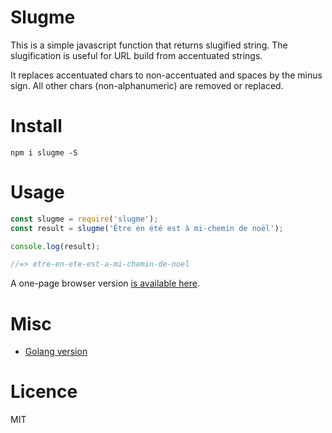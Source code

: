 # Slugme

This is a simple javascript function that returns slugified string.
The slugification is useful for URL build from accentuated strings.

 It replaces accentuated chars to non-accentuated and spaces by the minus sign. All other chars (non-alphanumeric) are removed or replaced.


# Install

```
npm i slugme -S
```

# Usage

```js
const slugme = require('slugme');
const result = slugme('Être en été est à mi-chemin de noël');

console.log(result);

//=> etre-en-ete-est-a-mi-chemin-de-noel

```

A one-page browser version [is available here](test/browser.htm).

# Misc

- [Golang version](https://github.com/metal3d/go-slugify)

# Licence

MIT
